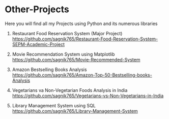 # Other-Projects
Here you will find all my Projects using Python and its numerous libraries

1. Restaurant Food Reservation System (Major Project)    https://github.com/sagnik765/Restaurant-Food-Reservation-System-SEPM-Academic-Project

2. Movie Recommendation System using Matplotlib      https://github.com/sagnik765/Movie-Recommended-System

3. Amazon Bestselling Books Analysis   https://github.com/sagnik765/Amazon-Top-50-Bestselling-books-Analysis

4. Vegetarians va Non-Vegetarian Foods Analysis in India   https://github.com/sagnik765/Vegetarians-vs-Non-Vegetarians-in-India

5. Library Management System using SQL https://github.com/sagnik765/Library-Management-System


